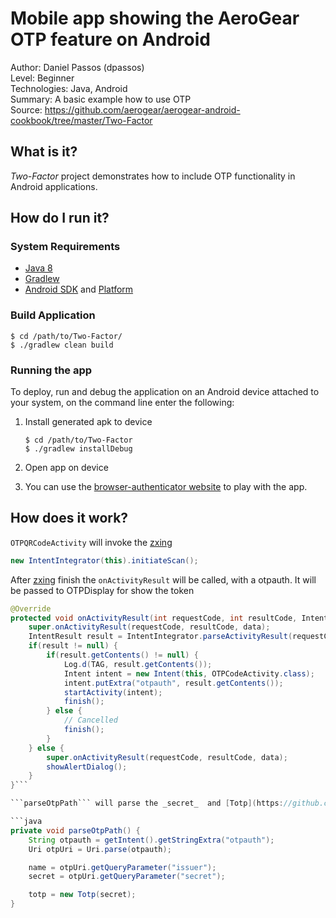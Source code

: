 # Mobile app showing the AeroGear OTP feature on Android

Author: Daniel Passos (dpassos)   
Level: Beginner   
Technologies: Java, Android   
Summary: A basic example how to use OTP   
Source: https://github.com/aerogear/aerogear-android-cookbook/tree/master/Two-Factor

## What is it?

_Two-Factor_ project demonstrates how to include OTP functionality in Android applications.

## How do I run it?

### System Requirements

* [Java 8](http://www.oracle.com/technetwork/java/javase/downloads/index.html)
* [Gradlew](http://www../gradlew.org/)
* [Android SDK](https://developer.android.com/sdk/index.html) and [Platform](http://developer.android.com/tools/revisions/platforms.html)

### Build Application

```shell
$ cd /path/to/Two-Factor/
$ ./gradlew clean build
```
### Running the app

To deploy, run and debug the application on an Android device attached to your system, on the command line enter the following:

1. Install generated apk to device

    ```shell
    $ cd /path/to/Two-Factor
    $ ./gradlew installDebug
    ```

1. Open app on device
1. You can use the [browser-authenticator website](https://daplie.github.io/browser-authenticator/) to play with the app.

## How does it work?

```OTPQRCodeActivity``` will invoke the [zxing](https://github.com/journeyapps/zxing-android-embedded)

```java
new IntentIntegrator(this).initiateScan();
```

After [zxing](https://github.com/journeyapps/zxing-android-embedded) finish the ```onActivityResult``` will be called, with a otpauth. It will be passed to OTPDisplay for show the token

```java
@Override
protected void onActivityResult(int requestCode, int resultCode, Intent data) {
    super.onActivityResult(requestCode, resultCode, data);
    IntentResult result = IntentIntegrator.parseActivityResult(requestCode, resultCode, data);
    if(result != null) {
        if(result.getContents() != null) {
            Log.d(TAG, result.getContents());
            Intent intent = new Intent(this, OTPCodeActivity.class);
            intent.putExtra("otpauth", result.getContents());
            startActivity(intent);
            finish();
        } else {
            // Cancelled
            finish();
        }
    } else {
        super.onActivityResult(requestCode, resultCode, data);
        showAlertDialog();
    }
}```

```parseOtpPath``` will parse the _secret_  and [Totp](https://github.com/aerogear/aerogear-otp-java/blob/master/src/main/java/org/jboss/aerogear/security/otp/Totp.java) to show generate the token

```java
private void parseOtpPath() {
    String otpauth = getIntent().getStringExtra("otpauth");
    Uri otpUri = Uri.parse(otpauth);

    name = otpUri.getQueryParameter("issuer");
    secret = otpUri.getQueryParameter("secret");

    totp = new Totp(secret);
}
```
